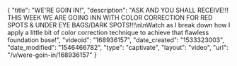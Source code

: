 {
    "title": "WE'RE GOIN IN!",
    "description": "ASK AND YOU SHALL RECEIVE!!! THIS WEEK WE ARE GOING INN WITH COLOR CORRECTION FOR RED SPOTS & UNDER EYE BAGS\/DARK SPOTS!!!\n\nWatch as I break down how I apply a little bit of color correction technique to achieve that flawless foundation base!",
    "videoid": "168936157",
    "date_created": "1533323003",
    "date_modified": "1546466782",
    "type": "captivate",
    "layout": "video",
    "url": "\/v\/were-goin-in\/168936157"
}